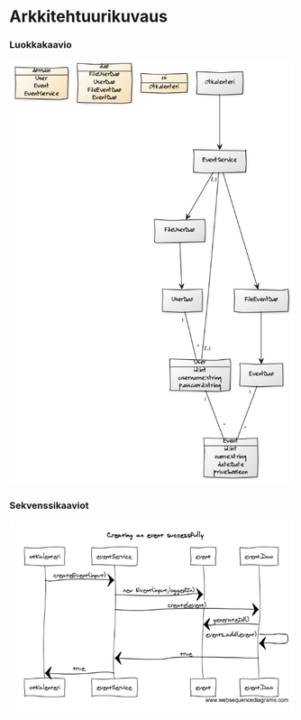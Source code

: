 # Arkkitehtuurikuvaus

### Luokkakaavio
![alt text](https://github.com/014589012/ot-harjoitustyo/blob/master/dokumentointi/kuvat/otkaavio.png)

### Sekvenssikaaviot
![alt text](https://github.com/014589012/ot-harjoitustyo/blob/master/dokumentointi/kuvat/eventsuccess.PNG)
